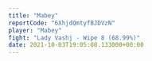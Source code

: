 ```yaml
---
title: "Mabey"
reportCode: "6XhjdQmtyfBJDVzN"
player: "Mabey"
fight: "Lady Vashj - Wipe 8 (68.99%)"
date: 2021-10-03T19:05:08.133000+00:00
---
```

